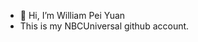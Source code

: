 - 👋 Hi, I’m William Pei Yuan
- This is my NBCUniversal github account.

<!---
iamwillnbcu/iamwillnbcu is a ✨ special ✨ repository because its `README.md` (this file) appears on your GitHub profile.
You can click the Preview link to take a look at your changes.
--->
